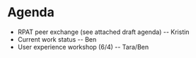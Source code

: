 # Agenda
* RPAT peer exchange (see attached draft agenda) -- Kristin
* Current work status -- Ben
* User experience workshop (6/4) -- Tara/Ben

